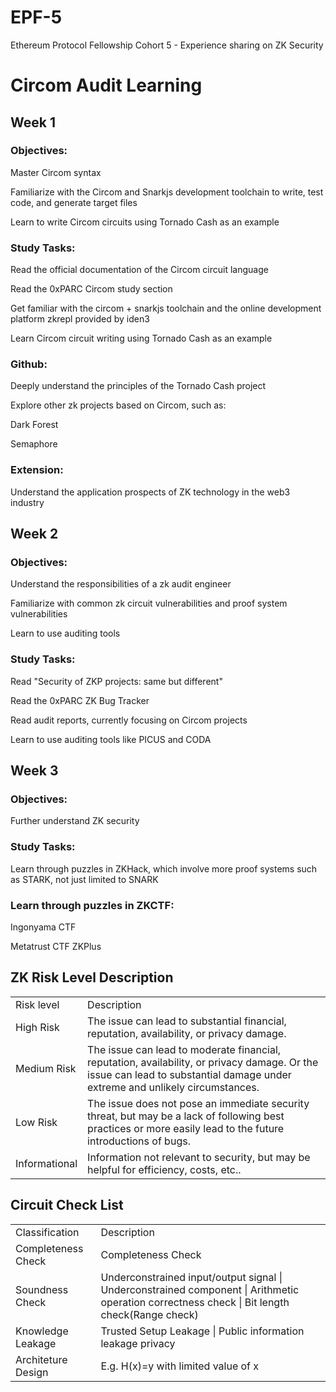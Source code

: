 # EPF-5

Ethereum Protocol Fellowship Cohort 5 - Experience sharing on ZK Security

# Circom Audit Learning

## Week 1

### Objectives:

Master Circom syntax

Familiarize with the Circom and Snarkjs development toolchain to write, test code, and generate target files

Learn to write Circom circuits using Tornado Cash as an example

### Study Tasks:

Read the official documentation of the Circom circuit language

Read the 0xPARC Circom study section

Get familiar with the circom + snarkjs toolchain and the online development platform zkrepl provided by iden3

Learn Circom circuit writing using Tornado Cash as an example

### Github:

Deeply understand the principles of the Tornado Cash project

Explore other zk projects based on Circom, such as:

Dark Forest

Semaphore

### Extension:

Understand the application prospects of ZK technology in the web3 industry

## Week 2

### Objectives:

Understand the responsibilities of a zk audit engineer

Familiarize with common zk circuit vulnerabilities and proof system vulnerabilities

Learn to use auditing tools

### Study Tasks:

Read "Security of ZKP projects: same but different"

Read the 0xPARC ZK Bug Tracker

Read audit reports, currently focusing on Circom projects

Learn to use auditing tools like PICUS and CODA

## Week 3

### Objectives:

Further understand ZK security

### Study Tasks:

Learn through puzzles in ZKHack, which involve more proof systems such as STARK, not just limited to SNARK

### Learn through puzzles in ZKCTF:

Ingonyama CTF

Metatrust CTF ZKPlus

## ZK Risk Level Description

<table>
  <tr>
    <td>Risk level</td>
    <td>Description</td>
  </tr>
  <tr>
    <td>High Risk</td>
    <td>The issue can lead to substantial financial, reputation, availability, or privacy damage.</td>
  </tr>
    <tr>
    <td>Medium Risk</td>
    <td>The issue can lead to moderate financial, reputation, availability, or privacy damage. Or the issue can lead to substantial damage under extreme and unlikely circumstances.</td>
  </tr>
    <tr>
    <td>Low Risk</td>
    <td>The issue does not pose an immediate security threat, but may be a lack of following best practices or more easily lead to the future introductions of bugs.</td>
  </tr>
    <tr>
    <td>Informational</td>
    <td>Information not relevant to security, but may be helpful for efficiency, costs, etc..</td>
  </tr>
</table>

## Circuit Check List

<table>
  <tr>
    <td>Classification</td>
    <td>Description</td>
  </tr>
  <tr>
    <td>Completeness Check</td>
    <td>Completeness Check</td>
  </tr>
    <tr>
    <td>Soundness Check</td>
    <td>Underconstrained input/output signal  |  Underconstrained component  |  Arithmetic operation correctness check  |  Bit length check(Range check) </td>
  </tr>
    <tr>
    <td>Knowledge Leakage</td>
    <td>Trusted Setup Leakage  |  Public information leakage privacy  </td>
  </tr>
    <tr>
    <td>Architeture Design</td>
    <td>E.g. H(x)=y with limited value of x</td>
  </tr>
</table>


